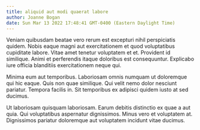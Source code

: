 ```yaml
---
title: aliquid aut modi quaerat labore
author: Joanne Bogan
date: Sun Mar 13 2022 17:48:41 GMT-0400 (Eastern Daylight Time)
---
```

Veniam quibusdam beatae vero rerum est excepturi nihil perspiciatis quidem. Nobis eaque magni aut exercitationem et quod voluptatibus cupiditate labore. Vitae amet tenetur voluptatem et et. Provident id similique. Animi et perferendis itaque doloribus est consequuntur. Explicabo iure officia blanditiis exercitationem neque qui.

 Minima eum aut temporibus. Laboriosam omnis numquam ut doloremque qui hic eaque. Quis non quae similique. Qui velit nemo dolor nesciunt pariatur. Tempora facilis in. Sit temporibus ex adipisci quidem iusto at sed ducimus.

 Ut laboriosam quisquam laboriosam. Earum debitis distinctio ex quae a aut quia. Qui voluptatibus aspernatur dignissimos. Minus vero et voluptatem at. Dignissimos pariatur doloremque aut voluptatem incidunt vitae ducimus.